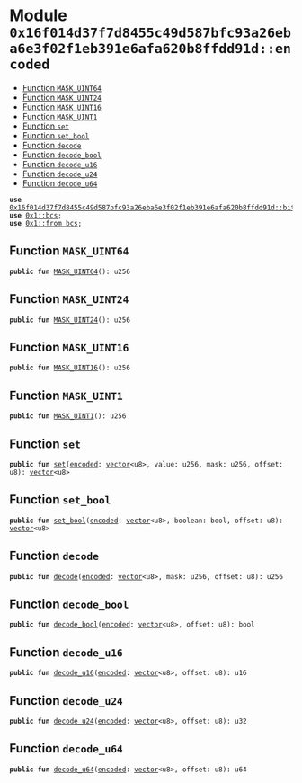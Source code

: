 
<a id="0x16f014d37f7d8455c49d587bfc93a26eba6e3f02f1eb391e6afa620b8ffdd91d_encoded"></a>

# Module `0x16f014d37f7d8455c49d587bfc93a26eba6e3f02f1eb391e6afa620b8ffdd91d::encoded`



-  [Function `MASK_UINT64`](#0x16f014d37f7d8455c49d587bfc93a26eba6e3f02f1eb391e6afa620b8ffdd91d_encoded_MASK_UINT64)
-  [Function `MASK_UINT24`](#0x16f014d37f7d8455c49d587bfc93a26eba6e3f02f1eb391e6afa620b8ffdd91d_encoded_MASK_UINT24)
-  [Function `MASK_UINT16`](#0x16f014d37f7d8455c49d587bfc93a26eba6e3f02f1eb391e6afa620b8ffdd91d_encoded_MASK_UINT16)
-  [Function `MASK_UINT1`](#0x16f014d37f7d8455c49d587bfc93a26eba6e3f02f1eb391e6afa620b8ffdd91d_encoded_MASK_UINT1)
-  [Function `set`](#0x16f014d37f7d8455c49d587bfc93a26eba6e3f02f1eb391e6afa620b8ffdd91d_encoded_set)
-  [Function `set_bool`](#0x16f014d37f7d8455c49d587bfc93a26eba6e3f02f1eb391e6afa620b8ffdd91d_encoded_set_bool)
-  [Function `decode`](#0x16f014d37f7d8455c49d587bfc93a26eba6e3f02f1eb391e6afa620b8ffdd91d_encoded_decode)
-  [Function `decode_bool`](#0x16f014d37f7d8455c49d587bfc93a26eba6e3f02f1eb391e6afa620b8ffdd91d_encoded_decode_bool)
-  [Function `decode_u16`](#0x16f014d37f7d8455c49d587bfc93a26eba6e3f02f1eb391e6afa620b8ffdd91d_encoded_decode_u16)
-  [Function `decode_u24`](#0x16f014d37f7d8455c49d587bfc93a26eba6e3f02f1eb391e6afa620b8ffdd91d_encoded_decode_u24)
-  [Function `decode_u64`](#0x16f014d37f7d8455c49d587bfc93a26eba6e3f02f1eb391e6afa620b8ffdd91d_encoded_decode_u64)


<pre><code><b>use</b> <a href="bit.md#0x16f014d37f7d8455c49d587bfc93a26eba6e3f02f1eb391e6afa620b8ffdd91d_bit">0x16f014d37f7d8455c49d587bfc93a26eba6e3f02f1eb391e6afa620b8ffdd91d::bit</a>;
<b>use</b> <a href="">0x1::bcs</a>;
<b>use</b> <a href="">0x1::from_bcs</a>;
</code></pre>



<a id="0x16f014d37f7d8455c49d587bfc93a26eba6e3f02f1eb391e6afa620b8ffdd91d_encoded_MASK_UINT64"></a>

## Function `MASK_UINT64`



<pre><code><b>public</b> <b>fun</b> <a href="encoded.md#0x16f014d37f7d8455c49d587bfc93a26eba6e3f02f1eb391e6afa620b8ffdd91d_encoded_MASK_UINT64">MASK_UINT64</a>(): u256
</code></pre>



<a id="0x16f014d37f7d8455c49d587bfc93a26eba6e3f02f1eb391e6afa620b8ffdd91d_encoded_MASK_UINT24"></a>

## Function `MASK_UINT24`



<pre><code><b>public</b> <b>fun</b> <a href="encoded.md#0x16f014d37f7d8455c49d587bfc93a26eba6e3f02f1eb391e6afa620b8ffdd91d_encoded_MASK_UINT24">MASK_UINT24</a>(): u256
</code></pre>



<a id="0x16f014d37f7d8455c49d587bfc93a26eba6e3f02f1eb391e6afa620b8ffdd91d_encoded_MASK_UINT16"></a>

## Function `MASK_UINT16`



<pre><code><b>public</b> <b>fun</b> <a href="encoded.md#0x16f014d37f7d8455c49d587bfc93a26eba6e3f02f1eb391e6afa620b8ffdd91d_encoded_MASK_UINT16">MASK_UINT16</a>(): u256
</code></pre>



<a id="0x16f014d37f7d8455c49d587bfc93a26eba6e3f02f1eb391e6afa620b8ffdd91d_encoded_MASK_UINT1"></a>

## Function `MASK_UINT1`



<pre><code><b>public</b> <b>fun</b> <a href="encoded.md#0x16f014d37f7d8455c49d587bfc93a26eba6e3f02f1eb391e6afa620b8ffdd91d_encoded_MASK_UINT1">MASK_UINT1</a>(): u256
</code></pre>



<a id="0x16f014d37f7d8455c49d587bfc93a26eba6e3f02f1eb391e6afa620b8ffdd91d_encoded_set"></a>

## Function `set`



<pre><code><b>public</b> <b>fun</b> <a href="encoded.md#0x16f014d37f7d8455c49d587bfc93a26eba6e3f02f1eb391e6afa620b8ffdd91d_encoded_set">set</a>(<a href="encoded.md#0x16f014d37f7d8455c49d587bfc93a26eba6e3f02f1eb391e6afa620b8ffdd91d_encoded">encoded</a>: <a href="">vector</a>&lt;u8&gt;, value: u256, mask: u256, offset: u8): <a href="">vector</a>&lt;u8&gt;
</code></pre>



<a id="0x16f014d37f7d8455c49d587bfc93a26eba6e3f02f1eb391e6afa620b8ffdd91d_encoded_set_bool"></a>

## Function `set_bool`



<pre><code><b>public</b> <b>fun</b> <a href="encoded.md#0x16f014d37f7d8455c49d587bfc93a26eba6e3f02f1eb391e6afa620b8ffdd91d_encoded_set_bool">set_bool</a>(<a href="encoded.md#0x16f014d37f7d8455c49d587bfc93a26eba6e3f02f1eb391e6afa620b8ffdd91d_encoded">encoded</a>: <a href="">vector</a>&lt;u8&gt;, boolean: bool, offset: u8): <a href="">vector</a>&lt;u8&gt;
</code></pre>



<a id="0x16f014d37f7d8455c49d587bfc93a26eba6e3f02f1eb391e6afa620b8ffdd91d_encoded_decode"></a>

## Function `decode`



<pre><code><b>public</b> <b>fun</b> <a href="encoded.md#0x16f014d37f7d8455c49d587bfc93a26eba6e3f02f1eb391e6afa620b8ffdd91d_encoded_decode">decode</a>(<a href="encoded.md#0x16f014d37f7d8455c49d587bfc93a26eba6e3f02f1eb391e6afa620b8ffdd91d_encoded">encoded</a>: <a href="">vector</a>&lt;u8&gt;, mask: u256, offset: u8): u256
</code></pre>



<a id="0x16f014d37f7d8455c49d587bfc93a26eba6e3f02f1eb391e6afa620b8ffdd91d_encoded_decode_bool"></a>

## Function `decode_bool`



<pre><code><b>public</b> <b>fun</b> <a href="encoded.md#0x16f014d37f7d8455c49d587bfc93a26eba6e3f02f1eb391e6afa620b8ffdd91d_encoded_decode_bool">decode_bool</a>(<a href="encoded.md#0x16f014d37f7d8455c49d587bfc93a26eba6e3f02f1eb391e6afa620b8ffdd91d_encoded">encoded</a>: <a href="">vector</a>&lt;u8&gt;, offset: u8): bool
</code></pre>



<a id="0x16f014d37f7d8455c49d587bfc93a26eba6e3f02f1eb391e6afa620b8ffdd91d_encoded_decode_u16"></a>

## Function `decode_u16`



<pre><code><b>public</b> <b>fun</b> <a href="encoded.md#0x16f014d37f7d8455c49d587bfc93a26eba6e3f02f1eb391e6afa620b8ffdd91d_encoded_decode_u16">decode_u16</a>(<a href="encoded.md#0x16f014d37f7d8455c49d587bfc93a26eba6e3f02f1eb391e6afa620b8ffdd91d_encoded">encoded</a>: <a href="">vector</a>&lt;u8&gt;, offset: u8): u16
</code></pre>



<a id="0x16f014d37f7d8455c49d587bfc93a26eba6e3f02f1eb391e6afa620b8ffdd91d_encoded_decode_u24"></a>

## Function `decode_u24`



<pre><code><b>public</b> <b>fun</b> <a href="encoded.md#0x16f014d37f7d8455c49d587bfc93a26eba6e3f02f1eb391e6afa620b8ffdd91d_encoded_decode_u24">decode_u24</a>(<a href="encoded.md#0x16f014d37f7d8455c49d587bfc93a26eba6e3f02f1eb391e6afa620b8ffdd91d_encoded">encoded</a>: <a href="">vector</a>&lt;u8&gt;, offset: u8): u32
</code></pre>



<a id="0x16f014d37f7d8455c49d587bfc93a26eba6e3f02f1eb391e6afa620b8ffdd91d_encoded_decode_u64"></a>

## Function `decode_u64`



<pre><code><b>public</b> <b>fun</b> <a href="encoded.md#0x16f014d37f7d8455c49d587bfc93a26eba6e3f02f1eb391e6afa620b8ffdd91d_encoded_decode_u64">decode_u64</a>(<a href="encoded.md#0x16f014d37f7d8455c49d587bfc93a26eba6e3f02f1eb391e6afa620b8ffdd91d_encoded">encoded</a>: <a href="">vector</a>&lt;u8&gt;, offset: u8): u64
</code></pre>
